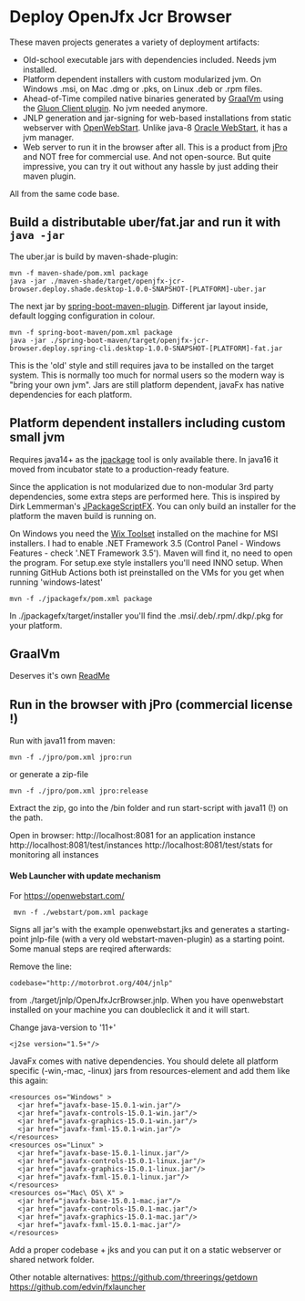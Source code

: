 # Deploy OpenJfx Jcr Browser
These maven projects  generates a variety of deployment artifacts:

- Old-school executable jars with dependencies included. Needs jvm installed.
- Platform dependent installers with custom modularized jvm. On Windows .msi, on Mac .dmg or .pks, on Linux .deb or .rpm files.
- Ahead-of-Time compiled native binaries generated by [GraalVm](https://www.graalvm.org/) using the [Gluon Client plugin](https://github.com/gluonhq/client-maven-plugin). No jvm needed anymore. 
- JNLP generation and jar-signing for web-based installations from static webserver with [OpenWebStart](https://openwebstart.com/). Unlike java-8 [Oracle WebStart](https://en.wikipedia.org/wiki/Java_Web_Start), it has a jvm manager.
- Web server to run it in the browser after all. This is a product from [jPro](https://www.jpro.one) and NOT free for commercial use. And not open-source. But quite impressive, you can try it out without any hassle by just adding their maven plugin.
 
 All from the same code base.
 
## Build a distributable uber/fat.jar and run it with `java -jar`

The uber.jar is build by maven-shade-plugin:

    mvn -f maven-shade/pom.xml package
    java -jar ./maven-shade/target/openjfx-jcr-browser.deploy.shade.desktop-1.0.0-SNAPSHOT-[PLATFORM]-uber.jar

The next jar by [spring-boot-maven-plugin](https://docs.spring.io/spring-boot/docs/current/reference/html/executable-jar.html). Different jar layout inside, default logging configuration in colour.

    mvn -f spring-boot-maven/pom.xml package
    java -jar ./spring-boot-maven/target/openjfx-jcr-browser.deploy.spring-cli.desktop-1.0.0-SNAPSHOT-[PLATFORM]-fat.jar

 
This is the 'old' style and still requires java to be installed on the target system. This is normally too much for normal users so the modern way is "bring your own jvm".
Jars are still platform dependent, javaFx has native dependencies for each platform.


##  Platform dependent installers including custom small jvm

Requires java14+ as the [jpackage](https://openjdk.java.net/jeps/392) tool is only available there.
In java16 it moved from incubator state to a production-ready feature.

Since the application is not modularized due to non-modular 3rd party dependencies, some extra steps are performed here. This is inspired by Dirk Lemmerman's [JPackageScriptFX](https://github.com/dlemmermann/JPackageScriptFX). You can only build an installer for the platform the maven build is running on.

On Windows you need the [Wix Toolset](https://wixtoolset.org) installed on the machine for MSI installers. I had to enable .NET Framework 3.5 (Control Panel - Windows Features - check '.NET Framework 3.5'). Maven will find it, no need to open the program.
For setup.exe style installers you'll need INNO setup. When running GitHub Actions both ist preinstalled on the VMs for you get when running 'windows-latest' 

    mvn -f ./jpackagefx/pom.xml package
    
In ./jpackagefx/target/installer you'll find the .msi/.deb/.rpm/.dkp/.pkg for your platform.


## GraalVm

Deserves it's own [ReadMe](./graalvm/ReadMe.md)


## Run in the browser with jPro (commercial license !)

Run with java11 from maven:

    mvn -f ./jpro/pom.xml jpro:run
    
or generate a zip-file  

    mvn -f ./jpro/pom.xml jpro:release

Extract the zip, go into the /bin folder and run start-script with java11 (!) on the path.

Open in browser: 
http://localhost:8081 for an application instance
http://localhost:8081/test/instances http://localhost:8081/test/stats for monitoring all instances


#### Web Launcher with update mechanism

For https://openwebstart.com/

     mvn -f ./webstart/pom.xml package
     
Signs all jar's with the example openwebstart.jks and generates a starting-point jnlp-file (with a very old webstart-maven-plugin) as a starting point.
Some manual steps are reqired afterwards:

Remove the line:

    codebase="http://motorbrot.org/404/jnlp"

from ./target/jnlp/OpenJfxJcrBrowser.jnlp. When you have openwebstart installed on your machine you can doubleclick it and it will start.

Change java-version to '11+'

    <j2se version="1.5+"/>


JavaFx comes with native dependencies.
You should delete all platform specific (-win,-mac, -linux) jars from resources-element and add them like this again:

    <resources os="Windows" >
      <jar href="javafx-base-15.0.1-win.jar"/>
      <jar href="javafx-controls-15.0.1-win.jar"/>
      <jar href="javafx-graphics-15.0.1-win.jar"/>
      <jar href="javafx-fxml-15.0.1-win.jar"/>
    </resources>
    <resources os="Linux" >
      <jar href="javafx-base-15.0.1-linux.jar"/>
      <jar href="javafx-controls-15.0.1-linux.jar"/>
      <jar href="javafx-graphics-15.0.1-linux.jar"/>
      <jar href="javafx-fxml-15.0.1-linux.jar"/>
    </resources>
    <resources os="Mac\ OS\ X" >
      <jar href="javafx-base-15.0.1-mac.jar"/>
      <jar href="javafx-controls-15.0.1-mac.jar"/>
      <jar href="javafx-graphics-15.0.1-mac.jar"/>
      <jar href="javafx-fxml-15.0.1-mac.jar"/>
    </resources>

Add a proper codebase + jks and you can put it on a static webserver or shared network folder.


Other notable alternatives:
https://github.com/threerings/getdown
https://github.com/edvin/fxlauncher
